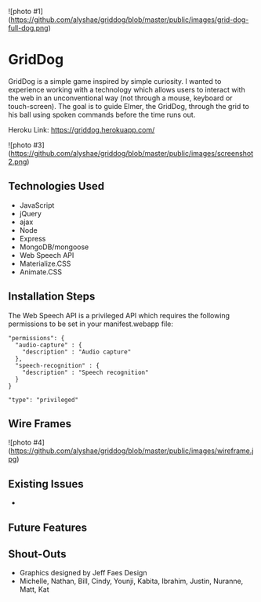 ![photo #1] (https://github.com/alyshae/griddog/blob/master/public/images/grid-dog-full-dog.png)

# GridDog

GridDog is a simple game inspired by simple curiosity. I wanted to experience working with a technology which allows users to interact with the web in an unconventional way (not through a mouse, keyboard or touch-screen). The goal is to guide Elmer, the GridDog, through the grid to his ball using spoken commands before the time runs out.

Heroku Link: https://griddog.herokuapp.com/

![photo #3] (https://github.com/alyshae/griddog/blob/master/public/images/screenshot2.png)

## Technologies Used
- JavaScript
- jQuery
- ajax
- Node
- Express
- MongoDB/mongoose
- Web Speech API
- Materialize.CSS
- Animate.CSS

## Installation Steps

The Web Speech API is a privileged API which requires the following permissions to be set in your manifest.webapp file:

```
"permissions": {
  "audio-capture" : {
    "description" : "Audio capture"
  },
  "speech-recognition" : {
    "description" : "Speech recognition"
  }
}

"type": "privileged"
```

## Wire Frames
![photo #4] (https://github.com/alyshae/griddog/blob/master/public/images/wireframe.jpg)

## Existing Issues
-

## Future Features


## Shout-Outs
- Graphics designed by Jeff Faes Design
- Michelle, Nathan, Bill, Cindy, Younji, Kabita, Ibrahim, Justin, Nuranne, Matt, Kat
